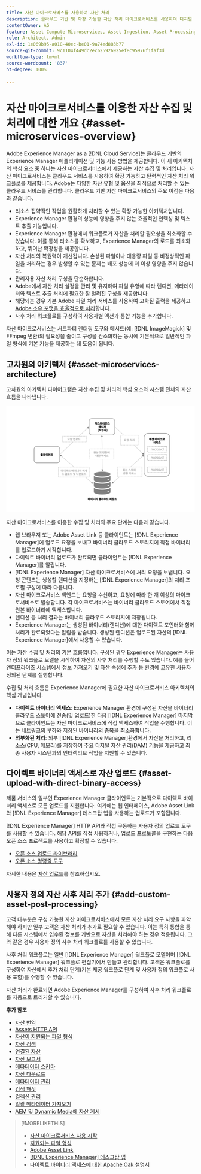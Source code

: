 ```yaml
---
title: 자산 마이크로서비스를 사용하여 자산 처리
description: 클라우드 기반 및 확장 가능한 자산 처리 마이크로서비스를 사용하여 디지털 자산을 처리합니다.
contentOwner: AG
feature: Asset Compute Microservices, Asset Ingestion, Asset Processing
role: Architect, Admin
exl-id: 1e069b95-a018-40ec-be01-9a74ed883b77
source-git-commit: 9c1104f449dc2ec625926925ef8c95976f1faf3d
workflow-type: tm+mt
source-wordcount: '837'
ht-degree: 100%

---
```


# 자산 마이크로서비스를 이용한 자산 수집 및 처리에 대한 개요 {#asset-microservices-overview}

Adobe Experience Manager as a [!DNL Cloud Service]는 클라우드 기반의 Experience Manager 애플리케이션 및 기능 사용 방법을 제공합니다. 이 새 아키텍처의 핵심 요소 중 하나는 자산 마이크로서비스에서 제공하는 자산 수집 및 처리입니다. 자산 마이크로서비스는 클라우드 서비스를 사용하여 확장 가능하고 탄력적인 자산 처리 워크플로를 제공합니다. Adobe는 다양한 자산 유형 및 옵션을 최적으로 처리할 수 있는 클라우드 서비스를 관리합니다. 클라우드 기반 자산 마이크로서비스의 주요 이점은 다음과 같습니다.

* 리소스 집약적인 작업을 원활하게 처리할 수 있는 확장 가능한 아키텍처입니다.
* Experience Manager 환경의 성능에 영향을 주지 않는 효율적인 인덱싱 및 텍스트 추출 기능입니다.
* Experience Manager 환경에서 워크플로가 자산을 처리할 필요성을 최소화할 수 있습니다. 이를 통해 리소스를 확보하고, Experience Manager의 로드를 최소화하고, 뛰어난 확장성을 제공합니다.
* 자산 처리의 복원력이 개선됩니다. 손상된 파일이나 대용량 파일 등 비정상적인 파일을 처리하는 경우 발생할 수 있는 문제는 배포 성능에 더 이상 영향을 주지 않습니다.
* 관리자용 자산 처리 구성을 단순화합니다.
* Adobe에서 자산 처리 설정을 관리 및 유지하여 파일 유형에 따라 렌디션, 메타데이터와 텍스트 추출 처리에 필요한 잘 알려진 구성을 제공합니다.
* 해당되는 경우 기본 Adobe 파일 처리 서비스를 사용하여 고화질 출력을 제공하고 [Adobe 소유 포맷을 효율적으로 처리](file-format-support.md)합니다.
* 사후 처리 워크플로를 구성하여 사용자별 액션과 통합 기능을 추가합니다.

자산 마이크로서비스는 서드파티 렌더링 도구와 메서드(예: [!DNL ImageMagick] 및 FFmpeg 변환)의 필요성을 줄이고 구성을 간소화하는 동시에 기본적으로 일반적인 파일 형식에 기본 기능을 제공하는 데 도움이 됩니다.

## 고차원의 아키텍처 {#asset-microservices-architecture}

고차원의 아키텍처 다이어그램은 자산 수집 및 처리의 핵심 요소와 시스템 전체의 자산 흐름을 나타냅니다.

<!-- Proposed DRAFT diagram for asset microservices overview - see section "Asset processing - high-level diagram" in the PPTX deck

https://adobe-my.sharepoint.com/personal/gklebus_adobe_com/_layouts/15/guestaccess.aspx?guestaccesstoken=jexDC5ZnepXSt6dTPciH66TzckS1BPEfdaZuSgHugL8%3D&docid=2_1ec37f0bd4cc74354b4f481cd420e07fc&rev=1&e=CdgElS
-->

![자산 마이크로서비스를 이용한 자산 수집 및 처리](assets/asset-microservices-overview.png "자산 마이크로서비스를 이용한 자산 수집 및 처리")

자산 마이크로서비스를 이용한 수집 및 처리의 주요 단계는 다음과 같습니다.

* 웹 브라우저 또는 Adobe Asset Link 등 클라이언트는 [!DNL Experience Manager]에 업로드 요청을 보내고 바이너리 클라우드 스토리지에 직접 바이너리를 업로드하기 시작합니다.
* 다이렉트 바이너리 업로드가 완료되면 클라이언트는 [!DNL Experience Manager]를 알립니다.
* [!DNL Experience Manager] 자산 마이크로서비스에 처리 요청을 보냅니다. 요청 콘텐츠는 생성할 렌디션을 지정하는 [!DNL Experience Manager]의 처리 프로필 구성에 따라 다릅니다.
* 자산 마이크로서비스 백엔드는 요청을 수신하고, 요청에 따라 한 개 이상의 마이크로서비스로 발송합니다. 각 마이크로서비스는 바이너리 클라우드 스토어에서 직접 원본 바이너리에 액세스합니다.
* 렌디션 등 처리 결과는 바이너리 클라우드 스토리지에 저장됩니다.
* Experience Manager는 생성된 바이너리(렌디션)에 대한 다이렉트 포인터와 함께 처리가 완료되었다는 알림을 받습니다. 생성된 렌디션은 업로드된 자산의 [!DNL Experience Manager]에서 사용할 수 있습니다.

이는 자산 수집 및 처리의 기본 흐름입니다. 구성된 경우 Experience Manager는 사용자 정의 워크플로 모델을 시작하여 자산의 사후 처리를 수행할 수도 있습니다. 예를 들어 엔터프라이즈 시스템에서 정보 가져오기 및 자산 속성에 추가 등 환경에 고유한 사용자 정의된 단계를 실행합니다.

수집 및 처리 흐름은 Experience Manager에 필요한 자산 마이크로서비스 아키텍처의 핵심 개념입니다.

* **다이렉트 바이너리 액세스**: Experience Manager 환경에 구성된 자산을 바이너리 클라우드 스토어에 전송(및 업로드)한 다음 [!DNL Experience Manager] 마지막으로 클라이언트는 자산 마이크로서비스에 직접 액세스하여 작업을 수행합니다. 이는 네트워크의 부하와 저장된 바이너리의 중복을 최소화합니다.
* **외부화된 처리**: 외부 [!DNL Experience Manager]환경에서 자산을 처리하고, 리소스(CPU, 메모리)를 저장하여 주요 디지털 자산 관리(DAM) 기능을 제공하고 최종 사용자 시스템과의 인터랙티브 작업을 지원할 수 있습니다.

## 다이렉트 바이너리 액세스로 자산 업로드 {#asset-upload-with-direct-binary-access}

제품 서비스의 일부인 Experience Manager 클라이언트는 기본적으로 다이렉트 바이너리 액세스로 모든 업로드를 지원합니다. 여기에는 웹 인터페이스, Adobe Asset Link와 [!DNL Experience Manager] 데스크탑 앱을 사용하는 업로드가 포함됩니다.

[!DNL Experience Manager] HTTP API와 직접 구동하는 사용자 정의 업로드 도구를 사용할 수 있습니다. 해당 API를 직접 사용하거나, 업로드 프로토콜을 구현하는 다음 오픈 소스 프로젝트를 사용하고 확장할 수 있습니다.

* [오픈 소스 업로드 라이브러리](https://github.com/adobe/aem-upload)
* [오픈 소스 명령줄 도구](https://github.com/adobe/aio-cli-plugin-aem)

자세한 내용은 [자산 업로드](add-assets.md)를 참조하십시오.

## 사용자 정의 자산 사후 처리 추가 {#add-custom-asset-post-processing}

고객 대부분은 구성 가능한 자산 마이크로서비스에서 모든 자산 처리 요구 사항을 파악해야 하지만 일부 고객은 자산 처리가 추가로 필요할 수 있습니다. 이는 특히 통합을 통해 다른 시스템에서 입수된 정보를 기반으로 자산을 처리해야 하는 경우 적용됩니다. 그와 같은 경우 사용자 정의 사후 처리 워크플로를 사용할 수 있습니다.

사후 처리 워크플로는 일반 [!DNL Experience Manager] 워크플로 모델이며 [!DNL Experience Manager] 워크플로 편집기에서 만들고 관리합니다. 고객은 워크플로를 구성하여 자산에서 추가 처리 단계(기본 제공 워크플로 단계 및 사용자 정의 워크플로 사용 포함)를 수행할 수 있습니다.

자산 처리가 완료되면 Adobe Experience Manager를 구성하여 사후 처리 워크플로를 자동으로 트리거할 수 있습니다.

<!-- TBD asgupta, Engg: Create some asset-microservices-data-flow-diagram.
-->

**추가 참조**

* [자산 번역](translate-assets.md)
* [Assets HTTP API](mac-api-assets.md)
* [자산이 지원되는 파일 형식](file-format-support.md)
* [자산 검색](search-assets.md)
* [연결된 자산](use-assets-across-connected-assets-instances.md)
* [자산 보고서](asset-reports.md)
* [메타데이터 스키마](metadata-schemas.md)
* [자산 다운로드](download-assets-from-aem.md)
* [메타데이터 관리](manage-metadata.md)
* [검색 패싯](search-facets.md)
* [컬렉션 관리](manage-collections.md)
* [일괄 메타데이터 가져오기](metadata-import-export.md)
* [AEM 및 Dynamic Media에 자산 게시](/help/assets/publish-assets-to-aem-and-dm.md)

>[!MORELIKETHIS]
>
>* [자산 마이크로서비스 사용 시작](asset-microservices-configure-and-use.md)
>* [지원되는 파일 형식](file-format-support.md)
>* [Adobe Asset Link](https://helpx.adobe.com/kr/enterprise/using/adobe-asset-link.html)
>* [[!DNL Experience Manager] 데스크탑 앱](https://experienceleague.adobe.com/docs/experience-manager-desktop-app/using/introduction.html)
>* [다이렉트 바이너리 액세스에 대한 Apache Oak 설명서](https://jackrabbit.apache.org/oak/docs/features/direct-binary-access.html)
